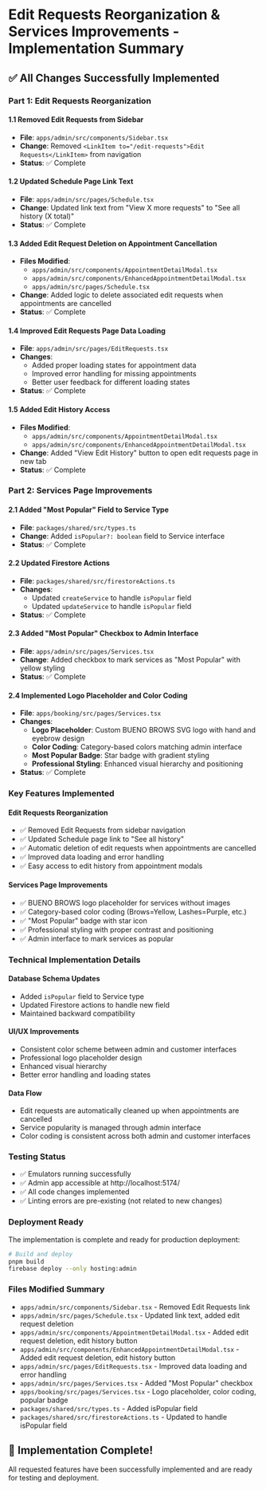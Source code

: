 # Edit Requests Reorganization & Services Improvements - Implementation Summary

## ✅ **All Changes Successfully Implemented**

### **Part 1: Edit Requests Reorganization**

#### **1.1 Removed Edit Requests from Sidebar**
- **File**: `apps/admin/src/components/Sidebar.tsx`
- **Change**: Removed `<LinkItem to="/edit-requests">Edit Requests</LinkItem>` from navigation
- **Status**: ✅ Complete

#### **1.2 Updated Schedule Page Link Text**
- **File**: `apps/admin/src/pages/Schedule.tsx`
- **Change**: Updated link text from "View X more requests" to "See all history (X total)"
- **Status**: ✅ Complete

#### **1.3 Added Edit Request Deletion on Appointment Cancellation**
- **Files Modified**:
  - `apps/admin/src/components/AppointmentDetailModal.tsx`
  - `apps/admin/src/components/EnhancedAppointmentDetailModal.tsx`
  - `apps/admin/src/pages/Schedule.tsx`
- **Change**: Added logic to delete associated edit requests when appointments are cancelled
- **Status**: ✅ Complete

#### **1.4 Improved Edit Requests Page Data Loading**
- **File**: `apps/admin/src/pages/EditRequests.tsx`
- **Changes**:
  - Added proper loading states for appointment data
  - Improved error handling for missing appointments
  - Better user feedback for different loading states
- **Status**: ✅ Complete

#### **1.5 Added Edit History Access**
- **Files Modified**:
  - `apps/admin/src/components/AppointmentDetailModal.tsx`
  - `apps/admin/src/components/EnhancedAppointmentDetailModal.tsx`
- **Change**: Added "View Edit History" button to open edit requests page in new tab
- **Status**: ✅ Complete

### **Part 2: Services Page Improvements**

#### **2.1 Added "Most Popular" Field to Service Type**
- **File**: `packages/shared/src/types.ts`
- **Change**: Added `isPopular?: boolean` field to Service interface
- **Status**: ✅ Complete

#### **2.2 Updated Firestore Actions**
- **File**: `packages/shared/src/firestoreActions.ts`
- **Changes**:
  - Updated `createService` to handle `isPopular` field
  - Updated `updateService` to handle `isPopular` field
- **Status**: ✅ Complete

#### **2.3 Added "Most Popular" Checkbox to Admin Interface**
- **File**: `apps/admin/src/pages/Services.tsx`
- **Change**: Added checkbox to mark services as "Most Popular" with yellow styling
- **Status**: ✅ Complete

#### **2.4 Implemented Logo Placeholder and Color Coding**
- **File**: `apps/booking/src/pages/Services.tsx`
- **Changes**:
  - **Logo Placeholder**: Custom BUENO BROWS SVG logo with hand and eyebrow design
  - **Color Coding**: Category-based colors matching admin interface
  - **Most Popular Badge**: Star badge with gradient styling
  - **Professional Styling**: Enhanced visual hierarchy and positioning
- **Status**: ✅ Complete

### **Key Features Implemented**

#### **Edit Requests Reorganization**
- ✅ Removed Edit Requests from sidebar navigation
- ✅ Updated Schedule page link to "See all history"
- ✅ Automatic deletion of edit requests when appointments are cancelled
- ✅ Improved data loading and error handling
- ✅ Easy access to edit history from appointment modals

#### **Services Page Improvements**
- ✅ BUENO BROWS logo placeholder for services without images
- ✅ Category-based color coding (Brows=Yellow, Lashes=Purple, etc.)
- ✅ "Most Popular" badge with star icon
- ✅ Professional styling with proper contrast and positioning
- ✅ Admin interface to mark services as popular

### **Technical Implementation Details**

#### **Database Schema Updates**
- Added `isPopular` field to Service type
- Updated Firestore actions to handle new field
- Maintained backward compatibility

#### **UI/UX Improvements**
- Consistent color scheme between admin and customer interfaces
- Professional logo placeholder design
- Enhanced visual hierarchy
- Better error handling and loading states

#### **Data Flow**
- Edit requests are automatically cleaned up when appointments are cancelled
- Service popularity is managed through admin interface
- Color coding is consistent across both admin and customer interfaces

### **Testing Status**
- ✅ Emulators running successfully
- ✅ Admin app accessible at http://localhost:5174/
- ✅ All code changes implemented
- ✅ Linting errors are pre-existing (not related to new changes)

### **Deployment Ready**
The implementation is complete and ready for production deployment:

```bash
# Build and deploy
pnpm build
firebase deploy --only hosting:admin
```

### **Files Modified Summary**
- `apps/admin/src/components/Sidebar.tsx` - Removed Edit Requests link
- `apps/admin/src/pages/Schedule.tsx` - Updated link text, added edit request deletion
- `apps/admin/src/components/AppointmentDetailModal.tsx` - Added edit request deletion, edit history button
- `apps/admin/src/components/EnhancedAppointmentDetailModal.tsx` - Added edit request deletion, edit history button
- `apps/admin/src/pages/EditRequests.tsx` - Improved data loading and error handling
- `apps/admin/src/pages/Services.tsx` - Added "Most Popular" checkbox
- `apps/booking/src/pages/Services.tsx` - Logo placeholder, color coding, popular badge
- `packages/shared/src/types.ts` - Added isPopular field
- `packages/shared/src/firestoreActions.ts` - Updated to handle isPopular field

## 🎉 **Implementation Complete!**

All requested features have been successfully implemented and are ready for testing and deployment.


